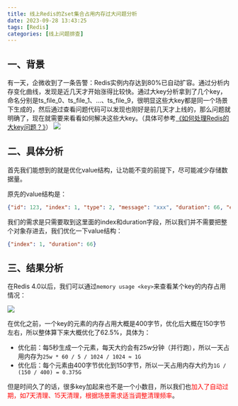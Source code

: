 ```yaml
---
title: 线上Redis的Zset集合占用内存过大问题分析
date: 2023-09-28 13:43:25
tags: [Redis]
categories: [线上问题排查]
---
```


## 一、背景
有一天，企微收到了一条告警：Redis实例内存达到80%已自动扩容。通过分析内存变化曲线，发现是近几天才开始涨得比较快。通过大key分析拿到了几个key，命名分别是ts_file_0、ts_file_1、...、ts_file_9，很明显这些大key都是同一个场景下生成的，然后通过查看问题代码可以发现也刚好是前几天才上线的，那么问题就明确了，现在就需要来看看如何解决这些大key。（具体可参考[《如何处理Redis的大key问题？》](https://garyleeeee.github.io/2023/08/19/redis/ru-he-chu-li-redis-de-da-key-wen-ti/)）
![](/images/trouble/线上Redis的Zset集合占用内存过大问题分析1.png)

## 二、具体分析
首先我们能想到的就是优化value结构，让功能不变的前提下，尽可能减少存储数据量。

原先的value结构是：
```json
{"id": 123, "index": 1, "type": 2, "message": "xxx", "duration": 66, "extend": "xxx"}
```

我们的需求是只需要取到这里面的index和duration字段，所以我们并不需要把整个对象存进去，我们优化一下value结构：
```json
{"index": 1, "duration": 66}
```

## 三、结果分析
在Redis 4.0以后，我们可以通过`memory usage <key>`来查看某个key的内存占用情况：

![](/images/trouble/线上Redis的Zset集合占用内存过大问题分析2.png)

在优化之前，一个key的元素的内存占用大概是400字节，优化后大概在150字节左右，所以整体算下来大概优化了62.5%，具体为：
* 优化前：每5秒生成一个元素，每天大约会有25w分钟（并行跑），所以一天占用内存为`25w * 60 / 5 / 1024 / 1024 ≈ 1G`
* 优化后：每个元素由400字节优化到150字节，所以一天占用内存大约为`1G / (150 / 400) = 0.375G`

但是时间久了的话，很多key加起来也不是一个小数目，所以我们也<font color=red>加入了自动过期，如7天清理、15天清理，根据场景需求适当调整清理频率</font>。